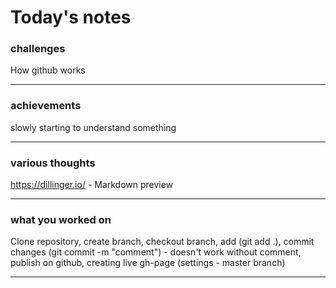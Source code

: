 # Today's notes

###  challenges

How github works
___

###  achievements

slowly starting to understand something
___

###  various thoughts

https://dillinger.io/ - Markdown preview
___ 

###  what you worked on

Clone repository, create branch, checkout branch, add (git add .), commit changes (git commit -m "comment") - doesn't work without comment, publish on github, creating live gh-page (settings - master branch)

___


